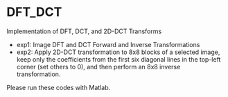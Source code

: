 # DFT_DCT
Implementation of DFT, DCT, and 2D-DCT Transforms

* exp1: Image DFT and DCT Forward and Inverse Transformations
* exp2: Apply 2D-DCT transformation to 8x8 blocks of a selected image, keep only the coefficients from the first six diagonal lines in the top-left corner (set others to 0), and then perform an 8x8 inverse transformation.

Please run these codes with Matlab.
